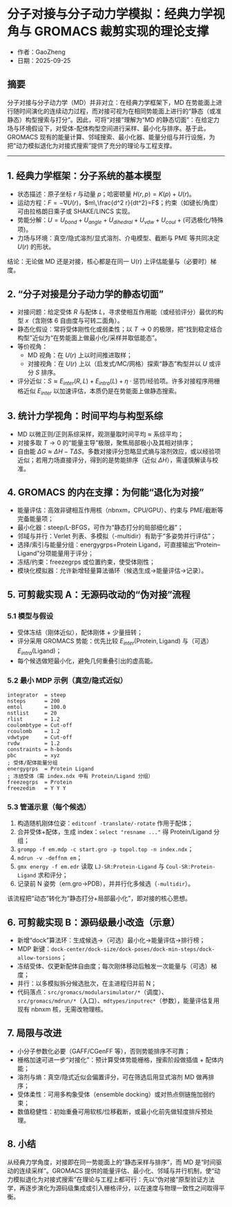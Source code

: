 # 分子对接与分子动力学模拟：经典力学视角与 GROMACS 裁剪实现的理论支撑
- 作者：GaoZheng
- 日期：2025-09-25

## 摘要
分子对接与分子动力学（MD）并非对立：在经典力学框架下，MD 在势能面上进行随时间演化的连续动力过程，而对接可视为在相同势能面上进行的“静态（或准静态）构型搜索与打分”。因此，可将“对接”理解为“MD 的静态切面”：在给定力场与环境假设下，对受体-配体构型空间进行采样、最小化与排序。基于此，GROMACS 现有的能量计算、邻域搜索、最小化器、能量分组与并行设施，为把“动力模拟退化为对接式搜索”提供了充分的理论与工程支撑。

---

## 1. 经典力学框架：分子系统的基本模型
- 状态描述：原子坐标 $r$ 与动量 $p$；哈密顿量 $H(r,p)=K(p)+U(r)$。
- 运动方程：$F=-\nabla U(r)$，$m\,\frac{d^2 r}{dt^2}=F$；约束（如键长/角度）可由拉格朗日乘子或 SHAKE/LINCS 实现。
- 势能分解：$U=U_{bond}+U_{angle}+U_{dihedral}+U_{vdw}+U_{coul}+\text{(可选极化/特殊项)}$。
- 力场与环境：真空/隐式溶剂/显式溶剂、介电模型、截断与 PME 等共同决定 $U(r)$ 的形状。

结论：无论做 MD 还是对接，核心都是在同一 U(r) 上评估能量与（必要时）梯度。

## 2. “分子对接是分子动力学的静态切面”
- 对接问题：给定受体 $R$ 与配体 $L$，寻求使相互作用能（或经验评分）最优的构型 $x$（含刚体 6 自由度与可转二面角）。
- 静态化假设：常将受体刚性化或弱柔性；以 $T\to 0$ 的极限，把“找到稳定结合构型”近似为“在势能面上做最小化/采样并取低能态”。
- 等价视角：
  - MD 视角：在 $U(r)$ 上以时间推进取样；
  - 对接视角：在 $U(r)$ 上以（启发式/MC/网格）探索“静态”构型并以 $U$ 或评分 $S$ 排序。
- 评分近似：$S\approx E_{inter}(R,L)+E_{intra}(L)+\eta\cdot\text{惩罚/经验项}$。许多对接程序用栅格近似 $E_{inter}$ 以加速评估，本质仍是在势能面上做静态搜索。

## 3. 统计力学视角：时间平均与构型系综
- MD 以微正则/正则系综采样，观测量取时间平均 $\approx$ 系综平均；
- 对接多取 $T\to 0$ 的“能量主导”极限，聚焦局部极小及其相对排序；
- 自由能 $\Delta G\approx\Delta H- T\Delta S$。多数对接评分忽略显式熵与溶剂效应，或以经验项近似；若用力场直接评分，得到的是势能排序（近似 $\Delta H$），需谨慎解读与校准。

## 4. GROMACS 的内在支撑：为何能“退化为对接”
- 能量评估：高效非键相互作用核（nbnxm，CPU/GPU）、约束与 PME/截断等完备能量项；
- 最小化器：steep/L-BFGS，可作为“静态打分的局部细化器”；
- 邻域与并行：Verlet 列表、多模拟（-multidir）有助于“多姿势并行评估”；
- 选择/索引与能量分组：energygrps=Protein Ligand，可直接输出“Protein–Ligand”分项能量用于评分；
- 冻结/约束：freezegrps 或位置约束，使受体刚性；
- 模块化模拟器：允许新增轻量算法循环（候选生成→能量评估→记录）。

## 5. 可剪裁实现 A：无源码改动的“伪对接”流程
### 5.1 模型与假设
- 受体冻结（刚体近似），配体刚体 + 少量扭转；
- 评分采用 GROMACS 势能：优先比较 $E_{inter}(\text{Protein},\text{Ligand})$ 与（可选）$E_{intra}(\text{Ligand})$；
- 每个候选做短最小化，避免几何重叠引出的虚高能。

### 5.2 最小 MDP 示例（真空/隐式近似）
```
integrator  = steep
nsteps      = 200
emtol       = 100.0
nstlist     = 20
rlist       = 1.2
coulombtype = Cut-off
rcoulomb    = 1.2
vdwtype     = Cut-off
rvdw        = 1.2
constraints = h-bonds
pbc         = xyz
; 受体/配体能量分组
energygrps  = Protein Ligand
; 冻结受体（需 index.ndx 中有 Protein/Ligand 分组）
freezegrps  = Protein
freezedim   = Y Y Y
```

### 5.3 管道示意（每个候选）
1) 构造随机刚体位姿：`editconf -translate/-rotate` 作用于配体；
2) 合并受体+配体，生成 index：`select "resname ..."` 得 Protein/Ligand 分组；
3) `grompp -f em.mdp -c start.gro -p topol.top -n index.ndx`；
4) `mdrun -v -deffnm em`；
5) `gmx energy -f em.edr` 读取 `LJ-SR:Protein-Ligand` 与 `Coul-SR:Protein-Ligand` 求和评分；
6) 记录前 N 姿势（em.gro→PDB），并并行化多候选（`-multidir`）。

该流程把“动态”转化为“静态打分+局部最小化”，即对接的核心思想。

## 6. 可剪裁实现 B：源码级最小改造（示意）
- 新增“dock”算法环：生成候选→（可选）最小化→能量评估→排行榜；
- MDP 新键：`dock-center/dock-size/dock-poses/dock-min-steps/dock-allow-torsions`；
- 冻结受体、仅更新配体自由度；每次刚体移动后触发一次能量与（可选）梯度；
- 并行：以多模拟拆分候选批次，在主进程归并前 N；
- 代码落点：`src/gromacs/modularsimulator/*`（调度）、`src/gromacs/mdrun/*`（入口）、`mdtypes/inputrec*`（参数），能量评估复用现有 nbnxm 核，无需改物理核。

## 7. 局限与改进
- 小分子参数化必要（GAFF/CGenFF 等），否则势能排序不可靠；
- 栅格加速可进一步“对接化”：预计算受体势能栅格，搜索阶段做插值 + 配体内能；
- 溶剂与熵：真空/隐式近似会偏置评分，可在筛选后用显式溶剂 MD 做再排序；
- 受体柔性：可用多构象受体（ensemble docking）或对热点侧链施加弱约束；
- 数值稳健性：初始重叠可用软核/位移截断，或最小化前先做轻度排斥预处理。

## 8. 小结
从经典力学角度，对接即在同一势能面上的“静态采样与排序”，而 MD 是“时间驱动的连续采样”。GROMACS 提供的能量评估、最小化、邻域与并行机制，使“动力模拟退化为对接式搜索”在理论与工程上都可行：先以“伪对接”原型验证方法学，再逐步演化为源码级集成或引入栅格评分，以在速度与物理一致性之间取得平衡。
